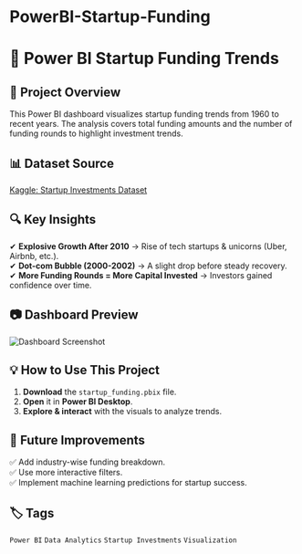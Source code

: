 # PowerBI-Startup-Funding

# 🚀 Power BI Startup Funding Trends  

## 📌 Project Overview  
This Power BI dashboard visualizes startup funding trends from 1960 to recent years. The analysis covers total funding amounts and the number of funding rounds to highlight investment trends.  

## 📊 Dataset Source  
[Kaggle: Startup Investments Dataset](https://www.kaggle.com/datasets/justinas/startup-investments)  

## 🔍 Key Insights  
✔ **Explosive Growth After 2010** → Rise of tech startups & unicorns (Uber, Airbnb, etc.).  
✔ **Dot-com Bubble (2000-2002)** → A slight drop before steady recovery.  
✔ **More Funding Rounds = More Capital Invested** → Investors gained confidence over time.  

## 📷 Dashboard Preview  
![Dashboard Screenshot](dashboard.png)  

## 💡 How to Use This Project  
1. **Download** the `startup_funding.pbix` file.  
2. **Open** it in **Power BI Desktop**.  
3. **Explore & interact** with the visuals to analyze trends.  

## 🔮 Future Improvements  
✅ Add industry-wise funding breakdown.  
✅ Use more interactive filters.  
✅ Implement machine learning predictions for startup success.  

## 🏷️ Tags  
`Power BI` `Data Analytics` `Startup Investments` `Visualization`
